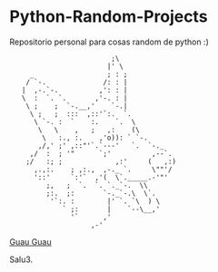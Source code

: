 # Python-Random-Projects

Repositorio personal para cosas random de python :)


                             ;\ 
                            |' \ 
         _                  ; : ; 
        / `-.              /: : | 
       |  ,-.`-.          ,': : | 
       \  :  `. `.       ,'-. : | 
        \ ;    ;  `-.__,'    `-.| 
         \ ;   ;  :::  ,::'`:.  `. 
          \ `-. :  `    :.    `.  \ 
           \   \    ,   ;   ,:    (\ 
            \   :., :.    ,'o)): ` `-. 
           ,/,' ;' ,::"'`.`---'   `.  `-._ 
         ,/  :  ; '"      `;'          ,--`. 
        ;/   :; ;             ,:'     (   ,:) 
          ,.,:.    ; ,:.,  ,-._ `.     \""'/ 
          '::'     `:'`  ,'(  \`._____.-'"' 
             ;,   ;  `.  `. `._`-.  \\ 
             ;:.  ;:       `-._`-.\  \`. 
              '`:. :        |' `. `\  ) \ 
                 ` ;:       |    `--\__,' 
                   '`      ,' 
                        ,-' 


[Guau Guau](https://www.youtube.com/watch?v=J7UwSVsiwzI) 


Salu3.